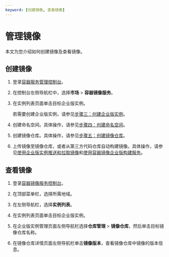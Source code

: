 ```yaml
---
keyword: [创建镜像, 查看镜像]
---
```


# 管理镜像

本文为您介绍如何创建镜像及查看镜像。

## 创建镜像

1.  登录[容器服务管理控制台](https://cs.console.aliyun.com)。

2.  在控制台左侧导航栏中，选择**市场** \> **容器镜像服务**。

3.  在实例列表页面单击目标企业版实例。

    若需要创建企业版实例，请参见[步骤三：创建企业版实例](section_ngl_swv_bde)。

4.  创建命名空间。具体操作，请参见[步骤四：创建命名空间](section_pys_y3j_jar)。

5.  创建镜像仓库。具体操作，请参见[步骤五：创建镜像仓库](section_zp1_q3z_ka8)。

6.  上传镜像至镜像仓库，或者从第三方代码仓库自动构建镜像。具体操作，请参见[使用企业版实例推送和拉取镜像]()和[使用容器镜像企业版构建服务]()。


## 查看镜像

1.  登录[容器镜像服务控制台](https://cr.console.aliyun.com)。

2.  在顶部菜单栏，选择所需地域。

3.  在左侧导航栏，选择**实例列表**。

4.  在实例列表页面单击目标企业版实例。

5.  在企业版实例管理页面左侧导航栏选择**仓库管理** \> **镜像仓库**，然后单击目标镜像仓库名称。

6.  在镜像仓库详情页面左侧导航栏单击**镜像版本**，查看镜像仓库中镜像的版本信息。


